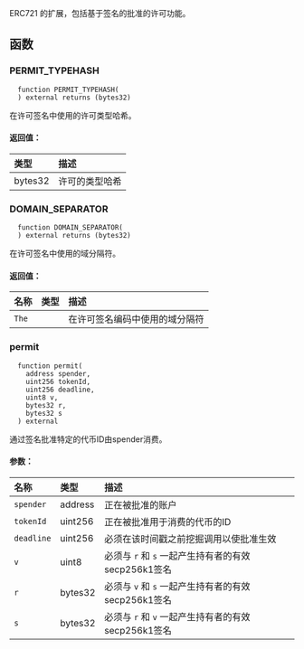 ERC721 的扩展，包括基于签名的批准的许可功能。

## 函数

### PERMIT_TYPEHASH

```solidity
  function PERMIT_TYPEHASH(
  ) external returns (bytes32)
```

在许可签名中使用的许可类型哈希。

#### 返回值：

| 类型    | 描述             |
| :------ | :---------------------- |
| bytes32 | 许可的类型哈希 |

### DOMAIN_SEPARATOR

```solidity
  function DOMAIN_SEPARATOR(
  ) external returns (bytes32)
```

在许可签名中使用的域分隔符。

#### 返回值：

| 名称  | 类型 | 描述                                           |
| :---- | :--- | :---------------------------------------------------- |
| `The` |      | 在许可签名编码中使用的域分隔符 |

### permit

```solidity
  function permit(
    address spender,
    uint256 tokenId,
    uint256 deadline,
    uint8 v,
    bytes32 r,
    bytes32 s
  ) external
```

通过签名批准特定的代币ID由spender消费。

#### 参数：

| 名称       | 类型    | 描述                                                                    |
| :--------- | :------ | :----------------------------------------------------------------------------- |
| `spender`  | address | 正在被批准的账户                                             |
| `tokenId`  | uint256 | 正在被批准用于消费的代币的ID                        |
| `deadline` | uint256 | 必须在该时间戳之前挖掘调用以使批准生效 |
| `v`        | uint8   | 必须与 `r` 和 `s` 一起产生持有者的有效secp256k1签名  |
| `r`        | bytes32 | 必须与 `v` 和 `s` 一起产生持有者的有效secp256k1签名  |
| `s`        | bytes32 | 必须与 `r` 和 `v` 一起产生持有者的有效secp256k1签名  |
